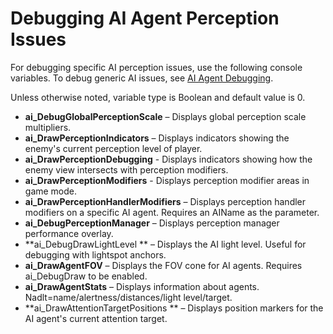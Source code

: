 # Debugging AI Agent Perception Issues<a name="ai-perception-debug"></a>

For debugging specific AI perception issues, use the following console variables\. To debug generic AI issues, see [AI Agent Debugging](ai-debug-intro.md)\.

Unless otherwise noted, variable type is Boolean and default value is 0\.
+ **ai\_DebugGlobalPerceptionScale** – Displays global perception scale multipliers\.
+ **ai\_DrawPerceptionIndicators** – Displays indicators showing the enemy's current perception level of player\.
+ **ai\_DrawPerceptionDebugging** \- Displays indicators showing how the enemy view intersects with perception modifiers\. 
+ **ai\_DrawPerceptionModifiers** \- Displays perception modifier areas in game mode\.
+ **ai\_DrawPerceptionHandlerModifiers** – Displays perception handler modifiers on a specific AI agent\. Requires an AIName as the parameter\.
+ **ai\_DebugPerceptionManager** – Displays perception manager performance overlay\. 
+ **ai\_DebugDrawLightLevel ** – Displays the AI light level\. Useful for debugging with lightspot anchors\. 
+ **ai\_DrawAgentFOV** – Displays the FOV cone for AI agents\. Requires ai\_DebugDraw to be enabled\. 
+ **ai\_DrawAgentStats** – Displays information about agents\. Nadlt=name/alertness/distances/light level/target\. 
+ **ai\_DrawAttentionTargetPositions ** – Displays position markers for the AI agent's current attention target\. 